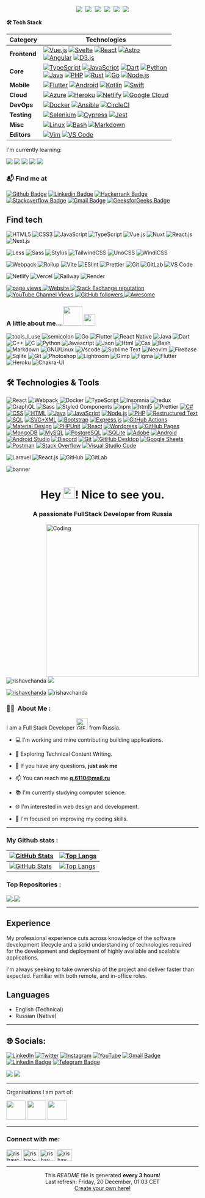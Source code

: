 <!-- Socials -->
<p align="center">
   <kbd>
  <a href="https://twitter.com/Lissy_Sykes" title="Twitter - @Lissy_Sykes"><img src="https://img.shields.io/badge/-@Lissy_Sykes-00acee?style=flat&logo=Twitter&logoColor=white" /></a>
  <a href="https://dev.to/lissy93" title="Dev.to - @Lissy93"><img src="https://img.shields.io/badge/-Lissy93-a75fff?style=flat&logo=Dev.to&logoColor=white" /></a>
  <a href="https://stackoverflow.com/users/979052/alicia" title="StackOverflow - Alicia Sykes"><img src="https://img.shields.io/badge/-Alicia-f48225?style=flat&logo=Stackoverflow&logoColor=white" /></a>
  <a href="https://www.linkedin.com/in/aliciasykes" title="LinkedIn - Alicia Sykes"><img src="https://img.shields.io/badge/-Alicia_Sykes-0072b1?style=flat&logo=Linkedin&logoColor=white" /></a>
  <a href="https://www.reddit.com/user/lissy93" title="Reddit - u/lissy93"><img src="https://img.shields.io/badge/-Lissy93-ff4500?style=flat&logo=reddit&logoColor=white" /></a>
  <a href="https://aliciasykes.com" title="Personal Website - aliciasykes.com"><img src="https://img.shields.io/badge/-aliciasykes.com-00CCB4?style=flat&logo=ApacheSpark&logoColor=white" /></a>
  </kbd>
</p>

  <b>🛠️ Tech Stack</b>
    <p>

| **Category** | **Technologies** |
| - | - |
**Frontend** | [![Vue.js](https://img.shields.io/static/v1?label=&message=Vue.js&color=4FC08D&logo=vuedotjs&logoColor=FFFFFF)](https://vuejs.org/) [![Svelte](https://img.shields.io/static/v1?label=&message=Svelte&color=FF3E00&logo=svelte&logoColor=FFFFFF)](https://svelte.dev/) [![React](https://img.shields.io/static/v1?label=&message=React&color=61DAFB&logo=react&logoColor=FFFFFF)](https://reactjs.org/) [![Astro](https://img.shields.io/static/v1?label=&message=Astro&color=a545f0&logo=astro&logoColor=FFFFFF)](https://astro.build/)<br>[![Angular](https://img.shields.io/static/v1?label=&message=Angular&color=DD0031&logo=angular&logoColor=FFFFFF)](https://angularjs.org/) [![D3.js](https://img.shields.io/static/v1?label=&message=D3.js&color=F9A03C&logo=d3dotjs&logoColor=FFFFFF)](https://d3js.org/)
**Core** | [![TypeScript](https://img.shields.io/static/v1?label=&message=TypeScript&color=3178C6&logo=typescript&logoColor=FFFFFF)](https://www.typescriptlang.org/) [![JavaScript](https://img.shields.io/static/v1?label=&message=JavaScript&color=F7DF1E&logo=javascript&logoColor=FFFFFF)](https://www.javascript.com/) [![Dart](https://img.shields.io/static/v1?label=&message=Dart&color=0175C2&logo=dart&logoColor=FFFFFF)](https://dart.dev/) [![Python](https://img.shields.io/static/v1?label=&message=Python&color=3C78A9&logo=python&logoColor=FFFFFF)](https://www.python.org/)<br>[![Java](https://img.shields.io/static/v1?label=&message=Java&color=007396&logo=java&logoColor=FFFFFF)](https://www.java.com/) [![PHP](https://img.shields.io/static/v1?label=&message=PHP&color=777BB4&logo=php&logoColor=FFFFFF)](https://www.php.net/) [![Rust](https://img.shields.io/static/v1?label=&message=Rust&color=000000&logo=rust&logoColor=FFFFFF)](https://www.rust-lang.org/) [![Go](https://img.shields.io/static/v1?label=&message=Go&color=00ADD8&logo=go&logoColor=FFFFFF)](https://go.dev/) [![Node.js](https://img.shields.io/static/v1?label=&message=Node.js&color=339933&logo=nodedotjs&logoColor=FFFFFF)](https://nodejs.org/)
**Mobile** | [![Flutter](https://img.shields.io/static/v1?label=&message=Flutter&color=02569B&logo=flutter&logoColor=FFFFFF)](https://flutter.dev/) [![Android](https://img.shields.io/static/v1?label=&message=Android&color=3DDC84&logo=android&logoColor=FFFFFF)](https://developer.android.com/) [![Kotlin](https://img.shields.io/static/v1?label=&message=Kotlin&color=7F52FF&logo=kotlin&logoColor=FFFFFF)](https://kotlinlang.org/) [![Swift](https://img.shields.io/static/v1?label=&message=Swift&color=F05138&logo=swift&logoColor=FFFFFF)](https://www.swift.org/)
**Cloud** | [![Azure](https://img.shields.io/static/v1?label=&message=Azure&color=0078D4&logo=microsoftazure&logoColor=FFFFFF)](https://azure.microsoft.com/) [![Heroku](https://img.shields.io/static/v1?label=&message=Heroku&color=430098&logo=heroku&logoColor=FFFFFF)](https://heroku.com/) [![Netlify](https://img.shields.io/static/v1?label=&message=Netlify&color=00C7B7&logo=netlify&logoColor=FFFFFF)](https://netlify.com/) [![Google Cloud](https://img.shields.io/static/v1?label=&message=GCP&color=4285F4&logo=googlecloud&logoColor=FFFFFF)](https://cloud.google.com/)
**DevOps** | [![Docker](https://img.shields.io/static/v1?label=&message=Docker&color=2496ED&logo=docker&logoColor=FFFFFF)](https://docker.com/) [![Ansible](https://img.shields.io/static/v1?label=&message=Ansible&color=EE0000&logo=ansible&logoColor=FFFFFF)](https://www.ansible.com/) [![CircleCI](https://img.shields.io/static/v1?label=&message=CircleCI&color=343434&logo=circleci&logoColor=FFFFFF)](https://circleci.com/)
**Testing** | [![Selenium](https://img.shields.io/static/v1?label=&message=Selenium&color=43B02A&logo=selenium&logoColor=FFFFFF)](https://www.selenium.dev/) [![Cypress](https://img.shields.io/static/v1?label=&message=Cypress&color=17202C&logo=cypress&logoColor=FFFFFF)](https://www.cypress.io/) [![Jest](https://img.shields.io/static/v1?label=&message=Jest&color=C21325&logo=jest&logoColor=FFFFFF)](https://jestjs.io/)
**Misc** | [![Linux](https://img.shields.io/static/v1?label=&message=Linux&color=FCC624&logo=linux&logoColor=FFFFFF)](https://www.linux.org/) [![Bash](https://img.shields.io/static/v1?label=&message=Bash&color=4EAA25&logo=gnubash&logoColor=FFFFFF)](https://www.gnu.org/software/bash/) [![Markdown](https://img.shields.io/static/v1?label=&message=Markdown&color=000000&logo=markdown&logoColor=FFFFFF)](https://en.wikipedia.org/wiki/Markdown)
**Editors** | [![Vim](https://img.shields.io/static/v1?label=&message=Vim&color=019733&logo=vim&logoColor=FFFFFF)](https://www.vim.org/) [![VS Code](https://img.shields.io/static/v1?label=&message=VS%20Code&color=9013FE&logo=visualstudiocode&logoColor=FFFFFF)](https://code.visualstudio.com/)

  </p>

I'm currently learning:

<a href="https://t.me/moepoi" target="_blank"><img src="https://img.shields.io/badge/Telegram-%40moepoi-28a8ea"></a>
<a rel="me" href="https://moe.onl/@moepoi" target="_blank"><img src="https://img.shields.io/badge/Mastodon-%40moepoi-blueviolet"></a>
<a href="https://linkedin.com/in/moepoi" target="_blank"><img src="https://img.shields.io/badge/LinkedIn-moepoi-informational"></a>
<a href="mailto:moe@poi.lol"><img src="https://img.shields.io/badge/Email-moe%40poi.lol-orange"></a>
<a href="https://moepoi.dev" target="_blank"><img src="https://img.shields.io/badge/Personal%20Site-moepoi.dev-red"></a>


### 📬 Find me at
[![Github Badge](http://img.shields.io/badge/-Github-black?style=flat-square&logo=github&link=https://github.com/Defcon27/)](https://github.com/Defcon27/) 
[![Linkedin Badge](https://img.shields.io/badge/-LinkedIn-blue?style=flat-square&logo=Linkedin&logoColor=white&link=https://www.linkedin.com/in/hemanthkollipara/)](https://www.linkedin.com/in/hemanthkollipara)
[![Hackerrank Badge](https://img.shields.io/badge/-Hackerrank-2EC866?style=flat-square&logo=HackerRank&logoColor=white&link=https://www.hackerrank.com/Defcon27)](https://www.hackerrank.com/Defcon27)
[![Stackoverflow Badge](https://img.shields.io/badge/-Stack%20overflow-FE7A16?style=flat-square&logo=stack-overflow&logoColor=white&link=https://stackoverflow.com/users/11534375/hemanth-kollipara)](https://stackoverflow.com/users/11534375/hemanth-kollipara)
[![Gmail Badge](https://img.shields.io/badge/-Gmail-d14836?style=flat-square&logo=Gmail&logoColor=white&link=mailto:defcon.sentinal95@gmail.com)](mailto:defcon.sentinal95@gmail.com)
[![GeeksforGeeks Badge](https://img.shields.io/badge/-GeeksforGeeks-0F9D58?style=flat-square&logo=GeeksforGeeks&logoColor=white&link=https://auth.geeksforgeeks.org/user/hemanthkollipara/articles)](https://auth.geeksforgeeks.org/user/hemanthkollipara/articles)




## Find tech

![HTML5](https://img.shields.io/badge/-HTML5-%23E44D27?style=flat-square&logo=html5&logoColor=ffffff)
![CSS3](https://img.shields.io/badge/-CSS3-%231572B6?style=flat-square&logo=css3)
![JavaScript](https://img.shields.io/badge/-JavaScript-%23F7DF1C?style=flat-square&logo=javascript&logoColor=000000&labelColor=%23F7DF1C&color=%23FFCE5A)
![TypeScript](https://img.shields.io/badge/-TypeScript-007ACC?style=flat-square&logo=typescript&logoColor=white)
![Vue.js](https://img.shields.io/badge/-Vue.js-%232c3e50?style=flat-square&logo=vuedotjs)
![Nuxt](https://img.shields.io/badge/-Nuxt.js-%23282C34?style=flat-square&logo=nuxtdotjs)
![React.js](https://img.shields.io/badge/-React.js-%23282C34?style=flat-square&logo=react)
![Next.js](https://img.shields.io/badge/-Next.js-%23000000?style=flat-square&logo=nextdotjs)

![Less](https://img.shields.io/badge/-Less-%231d365d?style=flat-square&logo=less&logoColor=ffffff)
![Sass](https://img.shields.io/badge/-Sass-%23CC6699?style=flat-square&logo=sass&logoColor=ffffff)
![Stylus](https://img.shields.io/badge/-Stylus-%23333333?style=flat-square&logo=stylus)
![TailwindCSS](https://img.shields.io/badge/-TailwindCSS-%231a202c?style=flat-square&logo=tailwind-css)
![UnoCSS](https://img.shields.io/badge/-UnoCSS-%23333333?style=flat-square&logo=unocss)
![WindiCSS](https://img.shields.io/badge/-WindiCSS-%23000000?style=flat-square&logo=tailwind-css&&logoColor=48B0F1)

![Webpack](https://img.shields.io/badge/-Webpack-%232C3A42?style=flat-square&logo=webpack)
![Rollup](https://img.shields.io/badge/-Rollup-%23EC4A3F?style=flat-square&logo=rollupdotjs&logoColor=ffffff)
![Vite](https://img.shields.io/badge/-Vite-%23646CFF?style=flat-square&logo=vite&logoColor=ffffff)
![ESlint](https://img.shields.io/badge/-ESLint-%234B32C3?style=flat-square&logo=eslint)
![Prettier](https://img.shields.io/badge/-Prettier-%23F7B93E?style=flat-square&logo=prettier&logoColor=ffffff)
![Git](https://img.shields.io/badge/-Git-%23F05032?style=flat-square&logo=git&logoColor=%23ffffff)
![GitLab](https://img.shields.io/badge/-GitLab-FCA121?style=flat-square&logo=gitlab)
![VS Code](https://img.shields.io/badge/-VSCode-%23007ACC?style=flat-square&logo=visual-studio-code)

![Netlify](https://img.shields.io/badge/-Netlify-%2300C7B7?style=flat-square&logo=netlify&logoColor=ffffff)
![Vercel](https://img.shields.io/badge/-Vercel-%23ffffff?style=flat-square&logo=vercel&logoColor=000000)
![Railway](https://img.shields.io/badge/-Railway-%230B0D0E?style=flat-square&logo=railway)
![Render](https://img.shields.io/badge/-Render-%2346E3B7?style=flat-square&logo=render&logoColor=ffffff)





<p align="left">
  <a href="https://github.com/MacroPower/MacroPower">
    <img src="https://komarev.com/ghpvc/?username=macropower" alt="page views" />
  </a>
  <a href="https://jacobcolvin.com">
    <img alt="Website" src="https://img.shields.io/website?url=https%3A%2F%2Fjacobcolvin.com">
  </a>
  <a href="https://stackoverflow.com/users/4868262">
    <img alt="Stack Exchange reputation" src="https://img.shields.io/stackexchange/stackoverflow/r/4868262?color=orange&label=reputation&logo=stackoverflow">
  </a>
  <a href="https://www.youtube.com/channel/UCZeubjnoztTC_RP_c4YOuYw">
    <img alt="YouTube Channel Views" src="https://img.shields.io/youtube/channel/views/UCZeubjnoztTC_RP_c4YOuYw?style=flat&logo=youtube">
  </a>
  <a href="https://github.com/MacroPower?tab=followers">
    <img alt="GitHub followers" src="https://img.shields.io/github/followers/MacroPower?style=flat&logo=github">
  </a>
  <a href="https://github.com/abhisheknaiidu/awesome-github-profile-readme">
    <img alt="Awesome" src="https://awesome.re/mentioned-badge.svg">
  </a>
</p>

### A little about me...  <img src="https://media.giphy.com/media/VgCDAzcKvsR6OM0uWg/giphy.gif" width="50"> <img height="30px" src="https://emojis.slackmojis.com/emojis/images/1531849430/4246/blob-sunglasses.gif?1531849430">
![tools_I_use](https://img.shields.io/badge/-%F0%9F%9A%80%20Tools%20I%20use-orange)
![semicolon](https://img.shields.io/badge/-%3A-orange)
![Go](https://img.shields.io/badge/go-%2300ADD8.svg?style=flat&logo=go&logoColor=white)
![Flutter](https://img.shields.io/badge/Flutter-%2302569B.svg?style=flat&logo=Flutter&logoColor=white)
![React Native](https://img.shields.io/badge/react_native-%2320232a.svg?style=flat&logo=react&logoColor=%2361DAFB)
![Java](https://img.shields.io/badge/Java-ED8B00?style=flat&logo=java&logoColor=white)
![Dart](https://img.shields.io/badge/Dart-0175C2?style=flat&logo=dart&logoColor=white)
![C++](https://img.shields.io/badge/C%2B%2B-00599C?style=flat&logo=c%2B%2B&logoColor=white)
![C](https://img.shields.io/badge/C-00599C?style=flat&logo=c&logoColor=white)
![Python](https://img.shields.io/badge/Python-FFD43B?style=flat&logo=python&logoColor=darkgreen)
![Javascript](https://img.shields.io/badge/JavaScript-323330?style=flat&logo=javascript&logoColor=F7DF1E)
![Json](https://img.shields.io/badge/json-5E5C5C?style=flat&logo=json&logoColor=white)
![Html](https://img.shields.io/badge/HTML5-E34F26?style=flat&logo=html5&logoColor=white)
![Css](https://img.shields.io/badge/CSS3-1572B6?style=flat&logo=css3&logoColor=white)
![Bash](https://img.shields.io/badge/GNU%20Bash-4EAA25?style=flat&logo=GNU%20Bash&logoColor=white)
![Markdown](https://img.shields.io/badge/Markdown-000000?style=flat&logo=markdown&logoColor=white)
![GNU/Linux](https://img.shields.io/badge/Linux-FCC624?style=flat&logo=linux&logoColor=black)
![Vscode](https://img.shields.io/badge/Visual_Studio_Code-0078D4?style=flat&logo=visual%20studio%20code&logoColor=white)
![Sublime Text](https://img.shields.io/badge/sublime_text-%23575757.svg?&style=flat&logo=sublime-text&logoColor=important)
![Neovim](https://img.shields.io/badge/NeoVim-%2357A143.svg?&style=flat&logo=neovim&logoColor=white)
![Firebase](https://img.shields.io/badge/firebase-ffca28?style=flat&logo=firebase&logoColor=black)
![Sqlite](https://img.shields.io/badge/SQLite-07405E?style=flat&logo=sqlite&logoColor=white)
![Git](https://img.shields.io/badge/GIT-E44C30?style=flat&logo=git&logoColor=white)
![Photoshop](https://img.shields.io/badge/Adobe%20Photoshop-31A8FF?style=flat&logo=Adobe%20Photoshop&logoColor=black)
![Lightroom](https://img.shields.io/badge/Adobe%20Lightroom-31A8FF?style=flat&logo=Adobe%20Lightroom&logoColor=white)
![Gimp](https://img.shields.io/badge/gimp-5C5543?style=flat&logo=gimp&logoColor=white)
![Figma](https://img.shields.io/badge/Figma-F24E1E?style=flat&logo=figma&logoColor=white)
![Flutter](https://img.shields.io/badge/Flutter-02569B?style=flat&logo=flutter&logoColor=white)
![Heroku](https://img.shields.io/badge/Heroku-430098?style=flat&logo=heroku&logoColor=white)
![Chakra-UI](https://img.shields.io/badge/Chakra--UI-319795?style=flat&logo=chakra-ui&logoColor=white)

## 🛠️ Technologies & Tools
<p>
  <img alt="React" src="https://img.shields.io/badge/-React-45b8d8?style=flat-square&logo=react&logoColor=white" />
  <img alt="Webpack" src="https://img.shields.io/badge/-Webpack-8DD6F9?style=flat-square&logo=webpack&logoColor=white" /> 
  <img alt="Docker" src="https://img.shields.io/badge/-Docker-46a2f1?style=flat-square&logo=docker&logoColor=white" />
  <img alt="TypeScript" src="https://img.shields.io/badge/-TypeScript-007ACC?style=flat-square&logo=typescript&logoColor=white" />
  <img alt="Insomnia" src="https://img.shields.io/badge/-Insomnia-5849BE?style=flat-square&logo=insomnia&logoColor=white" />
  <img alt="redux" src="https://img.shields.io/badge/-Redux-764ABC?style=flat-square&logo=redux&logoColor=white" />
  <img alt="GraphQL" src="https://img.shields.io/badge/-GraphQL-E10098?style=flat-square&logo=graphql&logoColor=white" />
  <img alt="Sass" src="https://img.shields.io/badge/-Sass-CC6699?style=flat-square&logo=sass&logoColor=white" />
  <img alt="Styled Components" src="https://img.shields.io/badge/-Styled_Components-db7092?style=flat-square&logo=styled-components&logoColor=white" />
  <img alt="npm" src="https://img.shields.io/badge/-NPM-CB3837?style=flat-square&logo=npm&logoColor=white" />
  <img alt="html5" src="https://img.shields.io/badge/-HTML5-E34F26?style=flat-square&logo=html5&logoColor=white" />
  <img alt="Prettier" src="https://img.shields.io/badge/-Prettier-F7B93E?style=flat-square&logo=prettier&logoColor=white" />
      <a href="https://github.com/search?q=user%3ADenverCoder1+language%3Acsharp"><img alt="C#" src="https://custom-icon-badges.demolab.com/badge/C%23-68217A.svg?logo=cs2&logoColor=white"></a>
      <a href="https://github.com/search?q=user%3ADenverCoder1+language%3Acss"><img alt="CSS" src="https://img.shields.io/badge/CSS-1572B6.svg?logo=css3&logoColor=white"></a>
      <a href="https://github.com/search?q=user%3ADenverCoder1+language%3Ahtml"><img alt="HTML" src="https://img.shields.io/badge/HTML-E34F26.svg?logo=html5&logoColor=white"></a>
      <a href="https://github.com/search?q=user%3ADenverCoder1+language%3Ajava"><img alt="Java" src="https://custom-icon-badges.demolab.com/badge/Java-007396.svg?logo=java&logoColor=white"></a>
      <a href="https://github.com/search?q=user%3ADenverCoder1+language%3Ajavascript"><img alt="JavaScript" src="https://img.shields.io/badge/JavaScript-F7DF1E.svg?logo=javascript&logoColor=black"></a>
      <a href="https://github.com/search?q=user%3ADenverCoder1+language%3Ajavascript"><img alt="Node.js" src="https://img.shields.io/badge/Node.js-43853D.svg?logo=node.js&logoColor=white"></a>
      <a href="https://github.com/search?q=user%3ADenverCoder1+language%3Aphp"><img alt="PHP" src="https://img.shields.io/badge/PHP-777BB4.svg?logo=php&logoColor=white"></a>
      <a href="https://github.com/search?q=user%3ADenverCoder1+language%3Arst"><img alt="Restructured Text" src="https://img.shields.io/badge/Restructured Text-3a4148.svg?logo=readthedocs&logoColor=white"></a>
      <a href="https://github.com/search?q=user%3ADenverCoder1+language%3Asql"><img alt="SQL" src="https://custom-icon-badges.demolab.com/badge/SQL-025E8C.svg?logo=database&logoColor=white"></a>
      <a href="https://github.com/search?q=user%3ADenverCoder1+language%3Asvg"><img alt="SVG+XML" src="https://img.shields.io/badge/SVG%2BXML-e0982c.svg?logo=svg&logoColor=white"></a>
      <a href="#"><img alt="Bootstrap" src="https://img.shields.io/badge/Bootstrap-7952B3.svg?logo=bootstrap&logoColor=white"></a>
      <a href="#"><img alt="Express.js" src="https://img.shields.io/badge/Express.js-404d59.svg?logo=express&logoColor=white"></a>
      <a href="#"><img alt="GitHub Actions" src="https://img.shields.io/badge/GitHub%20Actions-2671E5.svg?logo=github%20actions&logoColor=white"></a>
      <a href="#"><img alt="Material Design" src="https://img.shields.io/badge/Material%20Design-0081CB.svg?logo=material-design&logoColor=white"></a>
      <a href="#"><img alt="PHPUnit" src="https://custom-icon-badges.demolab.com/badge/PHPUnit-366488.svg?logo=test-tube&logoColor=white"></a>
      <a href="#"><img alt="React" src="https://img.shields.io/badge/React-20232a.svg?logo=react&logoColor=%2361DAFB"></a>
      <a href="#"><img alt="Wordpress" src="https://img.shields.io/badge/Wordpress-21759B?logo=wordpress&logoColor=white"></a>
      <a href="#"><img alt="GitHub Pages" src="https://img.shields.io/badge/GitHub%20Pages-327FC7.svg?logo=github&logoColor=white"></a>
      <a href="#"><img alt="MongoDB" src ="https://img.shields.io/badge/MongoDB-4ea94b.svg?logo=mongodb&logoColor=white"></a>
      <a href="#"><img alt="MySQL" src="https://img.shields.io/badge/MySQL-00f.svg?logo=mysql&logoColor=white"></a>
      <a href="#"><img alt="PostgreSQL" src ="https://img.shields.io/badge/PostgreSQL-316192.svg?logo=postgresql&logoColor=white"></a>
      <a href="#"><img alt="SQLite" src ="https://img.shields.io/badge/SQLite-07405e.svg?logo=sqlite&logoColor=white"></a>
      <a href="#"><img alt="Adobe" src="https://img.shields.io/badge/Adobe-FF0000.svg?logo=adobe&logoColor=white"></a>
      <a href="#"><img alt="Android" src="https://img.shields.io/badge/Android-3DDC84?logo=android&logoColor=white"></a>
      <a href="#"><img alt="Android Studio" src="https://img.shields.io/badge/Android%20Studio-008678.svg?logo=android-studio&logoColor=white"></a>
      <a href="#"><img alt="Discord" src="https://img.shields.io/badge/-Discord-5865F2.svg?logo=discord&logoColor=white"></a>
      <a href="#"><img alt="Git" src="https://img.shields.io/badge/Git-F05033.svg?logo=git&logoColor=white"></a>
      <a href="#"><img alt="GitHub Desktop" src="https://img.shields.io/badge/GitHub%20Desktop-8034A9.svg?logo=github&logoColor=white"></a>
      <a href="#"><img alt="Google Sheets" src="https://img.shields.io/badge/Sheets-34A853.svg?logo=google%20sheets&logoColor=white"></a>
      <a href="#"><img alt="Postman" src="https://img.shields.io/badge/Postman-FF6C37?logo=postman&logoColor=white"></a>
      <a href="#"><img alt="Stack Overflow" src="https://img.shields.io/badge/-Stack%20Overflow-FE7A16?logo=stack-overflow&logoColor=white"></a>
      <a href="#"><img alt="Visual Studio Code" src="https://img.shields.io/badge/Visual%20Studio%20Code-0078d7.svg?logo=visual-studio-code&logoColor=white"></a>
</p>




![Laravel](https://img.shields.io/badge/-Laravel-00599C?style=flat-square&logo=Laravel)
![React.js](https://img.shields.io/badge/-React.js-61DAFB?style=flat-square&logo=React&logoColor=white)
![GitHub](https://img.shields.io/badge/-GitHub-181717?style=flat-square&logo=github)
![GitLab](https://img.shields.io/badge/-GitLab-FCA121?style=flat-square&logo=gitlab)

![banner](https://user-images.githubusercontent.com/70807684/155843098-4a8190e2-daf9-4811-8e6a-f698ff7039f0.gif)
<h1 align="center">Hey <img src="https://emojis.slackmojis.com/emojis/images/1531849430/4246/blob-sunglasses.gif?1531849430" width="30"/>! Nice to see you.</h1>
<h3 align="center">A passionate FullStack Developer from Russia</h3>

<img align="right" alt="Coding" width="400" src="https://cdn.dribbble.com/users/1162077/screenshots/3848914/programmer.gif">

<p align="left"> <img src="https://komarev.com/ghpvc/?username=rishavchanda&label=Profile%20views&color=0e75b6&style=flat" alt="rishavchanda" /> <img src="https://komarev.com/ghpvc/?username=trinib&color=0E9C47&style=for-the-badge"> </p>
<p align="left"> <a href="https://twitter.com/rishavchanda" target="blank"><img src="https://img.shields.io/twitter/follow/rishavchanda?logo=twitter&style=for-the-badge" alt="rishavchanda" /></a> <img src="https://img.shields.io/badge/Hire%20Me%20on-Upwork-brightgreen?logo=upwork&style=for-the-badge" alt="rishavchanda" /> </p>

### :woman_technologist: &nbsp;About Me :

I am a Full Stack Developer <img alt="GIF" src="https://github.com/SP-XD/SP-XD/blob/main/images/Developer.gif" width="30" /> from Russia.

- 💻 I’m working and mine contributing building applications.

- 🌱 Exploring Technical Content Writing.

- 💬 If you have any questions, **just ask me**

- 📫 You can reach me **q.6110@mail.ru**

- 📚 I'm currently studying computer science.

- 🌐 I'm interested in web design and development.

- 🎯 I'm focused on improving my coding skills.

---

### My Github stats :

| [![GitHub Stats](http://github-profile-summary-cards.vercel.app/api/cards/profile-details?username=baba-s&theme=github)](https://github.com/vn7n24fzkq/github-profile-summary-cards) | [![Top Langs](https://github-readme-streak-stats.herokuapp.com/?user=itsZed0&theme=dark&background=000000)](https://github.com/anuraghazra/github-readme-stats) |
| ------------- | ------------- |
| [![GitHub Stats](https://github-readme-stats.vercel.app/api?username=rishavchanda&show_icons=true&locale=en&theme=buefy&count_private=true&include_all_commits=true&hide_border=true)](https://github.com/anuraghazra/github-readme-stats) | [![Top Langs](https://github-readme-stats.vercel.app/api/top-langs?username=rishavchanda&show_icons=true&locale=en&layout=compact&theme=buefy&langs_count=6&hide_border=true)](https://github.com/anuraghazra/github-readme-stats) |

### Top Repositories :

<a href="https://github.com/anuraghazra/github-readme-stats">
  <img align="center" src="https://github-readme-stats.vercel.app/api/pin/?username=anuraghazra&repo=github-readme-stats&theme=buefy" />
</a>
<a href="https://github.com/anuraghazra/anuraghazra.github.io">
  <img align="center" src="https://github-readme-stats.vercel.app/api/pin/?username=anuraghazra&repo=anuraghazra.github.io&theme=buefy" />
</a>

---

## Experience

My professional experience cuts across knowledge of the software development lifecycle and a solid understanding of technologies required for the development and deployment of highly available and scalable applications.

I'm always seeking to take ownership of the project and deliver faster than expected. Familiar with both remote, and in-office roles.

## Languages
- English (Technical)
- Russian (Native)

---



## 🌐 Socials:
[![LinkedIn](https://img.shields.io/badge/LinkedIn-%230077B5.svg?logo=linkedin&logoColor=white)](https://linkedin.com/in/rammcodes)
[![Twitter](https://img.shields.io/badge/Twitter-%231DA1F2.svg?logo=Twitter&logoColor=white)](https://twitter.com/rammcodes)
[![Instagram](https://img.shields.io/badge/Instagram-%23E4405F.svg?logo=Instagram&logoColor=white)](https://instagram.com/rammcodes_)
[![YouTube](https://img.shields.io/badge/YouTube-%23FF0000.svg?logo=YouTube&logoColor=white)](https://youtube.com/@rammcodes) 
[![Gmail Badge](https://img.shields.io/badge/-prajwal.iar@gmail.com-c14438?style=flat-square&logo=Gmail&logoColor=white&link=mailto:prajwal.iar@gmail.com)](mailto:prajwal.iar@gmail.com)
[![Linkedin Badge](https://img.shields.io/badge/-Prajwalrai-blue?style=flat-square&logo=Linkedin&logoColor=white&link=https://www.linkedin.com/in/prajwal100/)](https://www.linkedin.com/in/prajwal100/)
[![Telegram Badge](https://img.shields.io/badge/-@prajwalrai-0088CC?style=flat&logo=Facebook&logoColor=white)](https://www.facebook.com/Praajwal.iar/ "Contact on Telegram")

[![](https://vistr.dev/badge?repo=simpletut.simpletut&corners=square)](https://github.com/simpletut/vistr.dev)
[![](https://img.shields.io/badge/-@simpletut-%23181717?style=flat-square&logo=github)](https://github.com/simpletut)

---

Organisations I am part of:

[<img src= "https://avatars.githubusercontent.com/u/66388388?s=88&v=4" height= "50" width= "50">](https://github.com/EddieHubCommunity)
[<img src= "https://avatars.githubusercontent.com/u/35373879?s=60&v=4" height= "50" width= "50">](https://github.com/zero-to-mastery)
[<img src= "https://avatars.githubusercontent.com/u/87652881?s=200&v=4" height= "50" width= "50">](https://github.com/CodingContributorsLair)

---

### Connect with me:

<p align="left">
<a href="https://twitter.com/rishavchanda" target="blank"><img align="center" src="https://raw.githubusercontent.com/rahuldkjain/github-profile-readme-generator/master/src/images/icons/Social/twitter.svg" alt="rishavchanda" height="30" width="40" /></a>
<a href="https://linkedin.com/in/rishav-chanda-b89a791b3" target="blank"><img align="center" src="https://raw.githubusercontent.com/rahuldkjain/github-profile-readme-generator/master/src/images/icons/Social/linked-in-alt.svg" alt="rishav-chanda-b89a791b3" height="30" width="40" /></a>
<a href="https://instagram.com/rishav_chanda" target="blank"><img align="center" src="https://raw.githubusercontent.com/rahuldkjain/github-profile-readme-generator/master/src/images/icons/Social/instagram.svg" alt="rishav_chanda" height="30" width="40" /></a>
<a href="https://www.youtube.com/c/rishav chanda" target="blank"><img align="center" src="https://raw.githubusercontent.com/rahuldkjain/github-profile-readme-generator/master/src/images/icons/Social/youtube.svg" alt="rishav chanda" height="30" width="40" /></a>
</p>

---

<p align="center">This <i>README</i> file is generated <b>every 3 hours</b>!</br>Last refresh: Friday, 20 December, 01:03 CET<br /><a href="https://medium.com/@th.guibert/how-to-create-a-self-updating-readme-md-for-your-github-profile-f8b05744ca91">Create your own here!</a></p>




